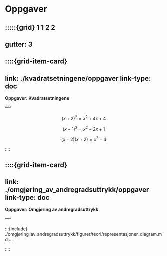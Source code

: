 # Oppgaver

:::::{grid} 1 1 2 2
---
gutter: 3
---


::::{grid-item-card}
---
link: ./kvadratsetningene/oppgaver
link-type: doc
---
**Oppgaver: Kvadratsetningene**

^^^

$$
(x + 2)^2 = x^2 + 4x + 4
$$

$$
(x - 1)^2 = x^2 - 2x + 1
$$

$$
(x - 2)(x + 2) = x^2 - 4
$$

::::

::::{grid-item-card}
---
link: ./omgjøring_av_andregradsuttrykk/oppgaver
link-type: doc
---
**Oppgaver: Omgjøring av andregradsuttrykk**

^^^

:::{include} ./omgjøring_av_andregradsuttrykk/figurer/teori/representasjoner_diagram.md
:::


::::
